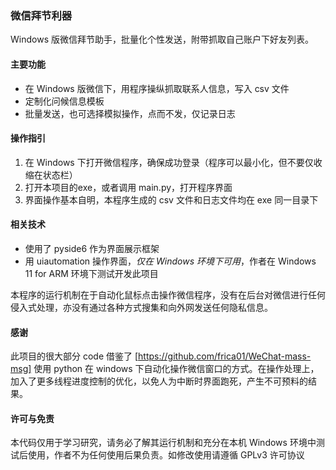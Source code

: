 ### 微信拜节利器

Windows 版微信拜节助手，批量化个性发送，附带抓取自己账户下好友列表。

#### 主要功能

- 在 Windows 版微信下，用程序操纵抓取联系人信息，写入 csv 文件
- 定制化问候信息模板
- 批量发送，也可选择模拟操作，点而不发，仅记录日志

#### 操作指引

1. 在 Windows 下打开微信程序，确保成功登录（程序可以最小化，但不要仅收缩在状态栏）
2. 打开本项目的exe，或者调用 main.py，打开程序界面
3. 界面操作基本自明，本程序生成的 csv 文件和日志文件均在 exe 同一目录下

#### 相关技术

- 使用了 pyside6 作为界面展示框架
- 用 uiautomation 操作界面，*仅在 Windows 环境下可用*，作者在 Windows 11 for ARM 环境下测试开发此项目

本程序的运行机制在于自动化鼠标点击操作微信程序，没有在后台对微信进行任何侵入式处理，亦没有通过各种方式搜集和向外网发送任何隐私信息。

#### 感谢

此项目的很大部分 code 借鉴了 [https://github.com/frica01/WeChat-mass-msg] 使用 python 在 windows 下自动化操作微信窗口的方式。在操作处理上，加入了更多线程进度控制的优化，以免人为中断时界面跑死，产生不可预料的结果。

#### 许可与免责

本代码仅用于学习研究，请务必了解其运行机制和充分在本机 Windows 环境中测试后使用，作者不为任何使用后果负责。如修改使用请遵循 GPLv3 许可协议